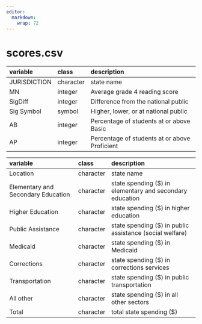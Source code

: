 ```yaml
---
editor: 
  markdown: 
    wrap: 72
---
```


# scores.csv

| variable     | class     | description                                   |
|:-------------|:----------|:----------------------------------------------|
| JURISDICTION | character | state name                                    |
| MN           | integer   | Average grade 4 reading score                 |
| SigDiff      | integer   | Difference from the national public           |
| Sig Symbol   | symbol    | Higher, lower, or at national public          |
| AB           | integer   | Percentage of students at or above Basic      |
| AP           | integer   | Percentage of students at or above Proficient |

| variable                           | class     | description                                               |
|:--------------------|:--------------|:-----------------------------------|
| Location                           | character | state name                                                |
| Elementary and Secondary Education | character | state spending (\$) in elementary and secondary education |
| Higher Education                   | character | state spending (\$) in higher education                   |
| Public Assistance                  | character | state spending (\$) in public assistance (social welfare) |
| Medicaid                           | character | state spending (\$) in Medicaid                           |
| Corrections                        | character | state spending (\$) in corrections services               |
| Transportation                     | character | state spending (\$) in public transportation              |
| All other                          | character | state spending (\$) in all other sectors                  |
| Total                              | character | total state spending (\$)                                 |

